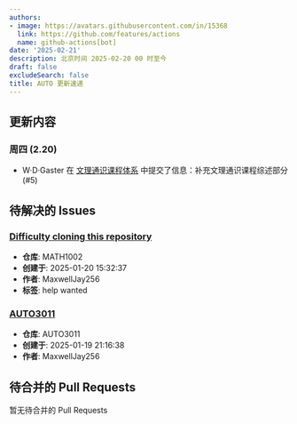 ```yaml
---
authors:
- image: https://avatars.githubusercontent.com/in/15368
  link: https://github.com/features/actions
  name: github-actions[bot]
date: '2025-02-21'
description: 北京时间 2025-02-20 00 时至今
draft: false
excludeSearch: false
title: AUTO 更新速递
---
```


## 更新内容

### 周四 (2.20)

- W·D·Gaster 在 [文理通识课程体系](https://github.com/HITSZ-OpenAuto/GeneralKnowledge) 中提交了信息：补充文理通识课程综述部分 (#5)

## 待解决的 Issues

### [Difficulty cloning this repository](https://github.com/HITSZ-OpenAuto/MATH1002/issues/13)

- **仓库**: MATH1002
- **创建于**: 2025-01-20 15:32:37
- **作者**: MaxwellJay256
- **标签**: help wanted

### [AUTO3011](https://github.com/HITSZ-OpenAuto/AUTO3011/issues/4)

- **仓库**: AUTO3011
- **创建于**: 2025-01-19 21:16:38
- **作者**: MaxwellJay256

## 待合并的 Pull Requests

暂无待合并的 Pull Requests

